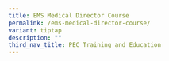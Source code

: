 ```yaml
---
title: EMS Medical Director Course
permalink: /ems-medical-director-course/
variant: tiptap
description: ""
third_nav_title: PEC Training and Education
---
```

